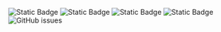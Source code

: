 ![Static Badge](https://img.shields.io/badge/blacklists-61-000000) ![Static Badge](https://img.shields.io/badge/blacklisted-3002613-cc0000) ![Static Badge](https://img.shields.io/badge/whitelisted-2253-00CC00) ![Static Badge](https://img.shields.io/badge/streaming_blacklist-28107-000000) ![GitHub issues](https://img.shields.io/github/issues/fabriziosalmi/blacklists)
